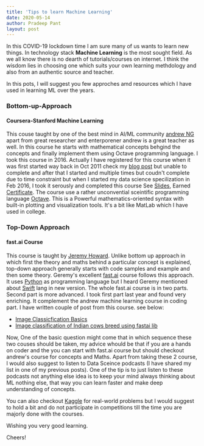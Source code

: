 ```yaml
---
title: 'Tips to learn Machine Learning'
date: 2020-05-14
author: Pradeep Pant
layout: post
---
```

In this COVID-19 lockdown time I am sure many of us wants to learn new things. In technology stack **Machine Learning** is the most sought field. As we all know there is no dearth of tutorials/courses on internet. I think the wisdom lies in choosing one which suits your own learning methdology and also from an authentic source and teacher. 

In this pots, I will suggest you few approches amd resources which I have used in learning ML over the years. 

### Bottom-up-Approach
#### Coursera-Stanford Machine Learning 
This couse taught by one of the best mind in AI/ML community [andrew NG](http://www.andrewng.org/) apart from great researcher and enterporener andrew is a great teacher as well. In this course he starts with mathematical concepts behgind the concepts and finally implement them using Octave programming language. I took this course in 2016. Actually I have registered for this course when it was first started way back in Oct 2011 check my [blog post](/2011/10/10/online-ai-course-at-standford/) but unable to complete and after that I started and multiple times but coudn't complete due to time constraint but when I started my data science specilization in Feb 2016, I took it serously and completed this course See [Slides](/2016/06/30/stanford-machine-learning-class-slides/), Earned [Certificate](https://www.coursera.org/account/accomplishments/verify/AXEA8RN9MCBH?utm_source=link&utm_campaign=copybutton_certificate&utm_product=course). The course use a rather unconvential sceintific programming language [Octave](https://www.gnu.org/software/octave/). This is a Powerful mathematics-oriented syntax with built-in plotting and visualization tools. It's a bit like MatLab which I have used in college. 

### Top-Down Approach
#### fast.ai Course
This course is taught by [Jeremy Howard](https://twitter.com/jeremyphoward). Unlike bottom up approach in which first the theory and maths behind a particular concept is explained, top-down approach generally starts with code samples and example and then some theory. Geremy's excellent [fast.ai](http://course.fast.ai/) course follows this approach. It uses [Python](https://www.python.org/) as programming language but I heard Geremy mentioned about [Swift](https://swift.org/) lang in new version. 
The whole fast.ai course is in two parts. Second part is more advanced. I took first part last year and found very enriching. It complement the andrew machine learning course in coding part.
I have written couple of post from this course. see below: 
*   [Image Classicfication Basics](/2020/02/29/Image-classification-of-Indian-cows-breed-using-fastai-lib)
*   [Image classification of Indian cows breed using fastai lib](/2020/03/28/Image-classification-of-Indian-cows-breed-using-fastai-lib_model_training)

Now, One of the basic question might come that in which sequence these two couses should be taken, my advice whould be that if you are a hands on coder and the you can start with fast.ai course but should checkout andrew's course for concepts and Maths.
Apart from taking these 2 course, I would also suggest to listen to Data Sceince podcasts (I have shared my list in one of my previous posts). One of the tip is to just listen to these podcasts not anything else idea is to keep your mind always thinking about ML nothing else, that way you can learn faster and make deep understanding of concepts. 

You can also checkout [Kaggle](https://www.kaggle.com/) for real-world problems but I would suggest to hold a bit and do not participate in competitions till the time you are majorly done with the courses. 

Wishing you very good learning.

Cheers!